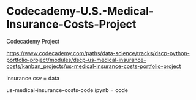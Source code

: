 # Codecademy-U.S.-Medical-Insurance-Costs-Project

Codecademy Project

https://www.codecademy.com/paths/data-science/tracks/dscp-python-portfolio-project/modules/dscp-us-medical-insurance-costs/kanban_projects/us-medical-insurance-costs-portfolio-project


insurance.csv                               = data

us-medical-insurance-costs-code.ipynb       = code
